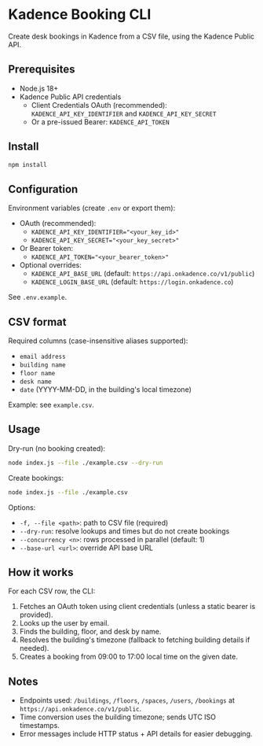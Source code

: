 # Kadence Booking CLI

Create desk bookings in Kadence from a CSV file, using the Kadence Public API.

## Prerequisites

- Node.js 18+
- Kadence Public API credentials
  - Client Credentials OAuth (recommended): `KADENCE_API_KEY_IDENTIFIER` and `KADENCE_API_KEY_SECRET`
  - Or a pre-issued Bearer: `KADENCE_API_TOKEN`

## Install

```bash
npm install
```

## Configuration

Environment variables (create `.env` or export them):

- OAuth (recommended):
  - `KADENCE_API_KEY_IDENTIFIER="<your_key_id>"`
  - `KADENCE_API_KEY_SECRET="<your_key_secret>"`
- Or Bearer token:
  - `KADENCE_API_TOKEN="<your_bearer_token>"`
- Optional overrides:
  - `KADENCE_API_BASE_URL` (default: `https://api.onkadence.co/v1/public`)
  - `KADENCE_LOGIN_BASE_URL` (default: `https://login.onkadence.co`)

See `.env.example`.

## CSV format

Required columns (case-insensitive aliases supported):
- `email address`
- `building name`
- `floor name`
- `desk name`
- `date` (YYYY-MM-DD, in the building's local timezone)

Example: see `example.csv`.

## Usage

Dry-run (no booking created):
```bash
node index.js --file ./example.csv --dry-run
```

Create bookings:
```bash
node index.js --file ./example.csv
```

Options:
- `-f, --file <path>`: path to CSV file (required)
- `--dry-run`: resolve lookups and times but do not create bookings
- `--concurrency <n>`: rows processed in parallel (default: 1)
- `--base-url <url>`: override API base URL

## How it works

For each CSV row, the CLI:
1. Fetches an OAuth token using client credentials (unless a static bearer is provided).
2. Looks up the user by email.
3. Finds the building, floor, and desk by name.
4. Resolves the building's timezone (fallback to fetching building details if needed).
5. Creates a booking from 09:00 to 17:00 local time on the given date.

## Notes

- Endpoints used: `/buildings`, `/floors`, `/spaces`, `/users`, `/bookings` at `https://api.onkadence.co/v1/public`.
- Time conversion uses the building timezone; sends UTC ISO timestamps.
- Error messages include HTTP status + API details for easier debugging.